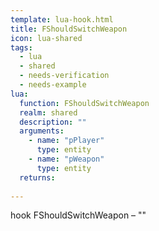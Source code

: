 ```yaml
---
template: lua-hook.html
title: FShouldSwitchWeapon
icon: lua-shared
tags:
  - lua
  - shared
  - needs-verification
  - needs-example
lua:
  function: FShouldSwitchWeapon
  realm: shared
  description: ""
  arguments:
    - name: "pPlayer"
      type: entity
    - name: "pWeapon"
      type: entity
  returns:
    
---
```


<div class="lua__search__keywords">
hook FShouldSwitchWeapon &#x2013; ""
</div>
